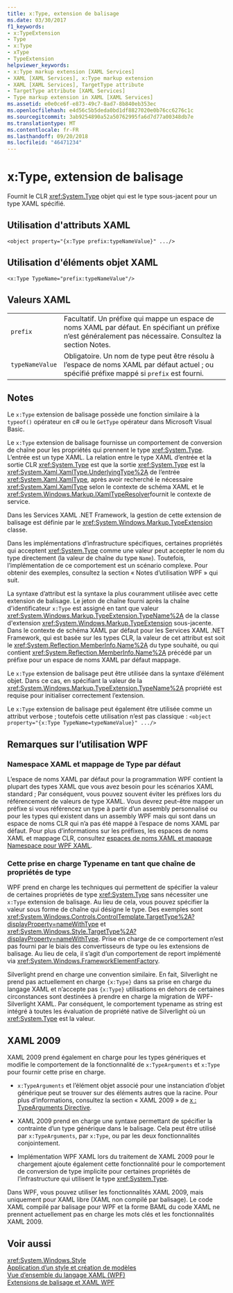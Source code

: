 ```yaml
---
title: x:Type, extension de balisage
ms.date: 03/30/2017
f1_keywords:
- x:TypeExtension
- Type
- x:Type
- xType
- TypeExtension
helpviewer_keywords:
- x:Type markup extension [XAML Services]
- XAML [XAML Services], x:Type markup extension
- XAML [XAML Services], TargetType attribute
- TargetType attribute [XAML Services]
- Type markup extension in XAML [XAML Services]
ms.assetid: e0e0ce6f-e873-49c7-8ad7-8b840eb353ec
ms.openlocfilehash: e4d56c5b5deda0bd1df8827020e0b76cc6276c1c
ms.sourcegitcommit: 3ab9254890a52a50762995fa6d7d77a00348db7e
ms.translationtype: MT
ms.contentlocale: fr-FR
ms.lasthandoff: 09/20/2018
ms.locfileid: "46471234"
---
```

# <a name="xtype-markup-extension"></a>x:Type, extension de balisage
Fournit le CLR <xref:System.Type> objet qui est le type sous-jacent pour un type XAML spécifié.  
  
## <a name="xaml-attribute-usage"></a>Utilisation d'attributs XAML  
  
```xaml  
<object property="{x:Type prefix:typeNameValue}" .../>  
```  
  
## <a name="xaml-object-element-usage"></a>Utilisation d'éléments objet XAML  
  
```xaml  
<x:Type TypeName="prefix:typeNameValue"/>  
```  
  
## <a name="xaml-values"></a>Valeurs XAML  
  
|||  
|-|-|  
|`prefix`|Facultatif. Un préfixe qui mappe un espace de noms XAML par défaut. En spécifiant un préfixe n’est généralement pas nécessaire. Consultez la section Notes.|  
|`typeNameValue`|Obligatoire. Un nom de type peut être résolu à l’espace de noms XAML par défaut actuel ; ou spécifié préfixe mappé si `prefix` est fourni.|  
  
## <a name="remarks"></a>Notes  
 Le `x:Type` extension de balisage possède une fonction similaire à la `typeof()` opérateur en c# ou le `GetType` opérateur dans Microsoft Visual Basic.  
  
 Le `x:Type` extension de balisage fournisse un comportement de conversion de chaîne pour les propriétés qui prennent le type <xref:System.Type>. L’entrée est un type XAML. La relation entre le type XAML d’entrée et la sortie CLR <xref:System.Type> est que la sortie <xref:System.Type> est la <xref:System.Xaml.XamlType.UnderlyingType%2A> de l’entrée <xref:System.Xaml.XamlType>, après avoir recherché le nécessaire <xref:System.Xaml.XamlType> selon le contexte de schéma XAML et le <xref:System.Windows.Markup.IXamlTypeResolver>fournit le contexte de service.  
  
 Dans les Services XAML .NET Framework, la gestion de cette extension de balisage est définie par le <xref:System.Windows.Markup.TypeExtension> classe.  
  
 Dans les implémentations d’infrastructure spécifiques, certaines propriétés qui acceptent <xref:System.Type> comme une valeur peut accepter le nom du type directement (la valeur de chaîne du type `Name`). Toutefois, l’implémentation de ce comportement est un scénario complexe. Pour obtenir des exemples, consultez la section « Notes d’utilisation WPF » qui suit.  
  
 La syntaxe d’attribut est la syntaxe la plus couramment utilisée avec cette extension de balisage. Le jeton de chaîne fourni après la chaîne d'identificateur `x:Type` est assigné en tant que valeur <xref:System.Windows.Markup.TypeExtension.TypeName%2A> de la classe d'extension <xref:System.Windows.Markup.TypeExtension> sous-jacente. Dans le contexte de schéma XAML par défaut pour les Services XAML .NET Framework, qui est basée sur les types CLR, la valeur de cet attribut est soit le <xref:System.Reflection.MemberInfo.Name%2A> du type souhaité, ou qui contient <xref:System.Reflection.MemberInfo.Name%2A> précédé par un préfixe pour un espace de noms XAML par défaut mappage.  
  
 Le `x:Type` extension de balisage peut être utilisée dans la syntaxe d’élément objet. Dans ce cas, en spécifiant la valeur de la <xref:System.Windows.Markup.TypeExtension.TypeName%2A> propriété est requise pour initialiser correctement l’extension.  
  
 Le `x:Type` extension de balisage peut également être utilisée comme un attribut verbose ; toutefois cette utilisation n’est pas classique : `<object property="{x:Type TypeName=typeNameValue}" .../>`  
  
## <a name="wpf-usage-notes"></a>Remarques sur l’utilisation WPF  
  
### <a name="default-xaml-namespace-and-type-mapping"></a>Namespace XAML et mappage de Type par défaut  
 L’espace de noms XAML par défaut pour la programmation WPF contient la plupart des types XAML que vous avez besoin pour les scénarios XAML standard ; Par conséquent, vous pouvez souvent éviter les préfixes lors du référencement de valeurs de type XAML. Vous devrez peut-être mapper un préfixe si vous référencez un type à partir d’un assembly personnalisé ou pour les types qui existent dans un assembly WPF mais qui sont dans un espace de noms CLR qui n’a pas été mappé à l’espace de noms XAML par défaut. Pour plus d’informations sur les préfixes, les espaces de noms XAML et mappage CLR, consultez [espaces de noms XAML et mappage Namespace pour WPF XAML](../../../docs/framework/wpf/advanced/xaml-namespaces-and-namespace-mapping-for-wpf-xaml.md).  
  
### <a name="type-properties-that-support-typename-as-string"></a>Cette prise en charge Typename en tant que chaîne de propriétés de type  
 WPF prend en charge les techniques qui permettent de spécifier la valeur de certaines propriétés de type <xref:System.Type> sans nécessiter une `x:Type` extension de balisage. Au lieu de cela, vous pouvez spécifier la valeur sous forme de chaîne qui désigne le type. Des exemples sont <xref:System.Windows.Controls.ControlTemplate.TargetType%2A?displayProperty=nameWithType> et <xref:System.Windows.Style.TargetType%2A?displayProperty=nameWithType>. Prise en charge de ce comportement n’est pas fourni par le biais des convertisseurs de type ou les extensions de balisage. Au lieu de cela, il s’agit d’un comportement de report implémenté via <xref:System.Windows.FrameworkElementFactory>.  
  
 Silverlight prend en charge une convention similaire. En fait, Silverlight ne prend pas actuellement en charge `{x:Type}` dans sa prise en charge du langage XAML et n’accepte pas `{x:Type}` utilisations en dehors de certaines circonstances sont destinées à prendre en charge la migration de WPF-Silverlight XAML. Par conséquent, le comportement typename as string est intégré à toutes les évaluation de propriété native de Silverlight où un <xref:System.Type> est la valeur.  
  
## <a name="xaml-2009"></a>XAML 2009  
 XAML 2009 prend également en charge pour les types génériques et modifie le comportement de la fonctionnalité de `x:TypeArguments` et `x:Type` pour fournir cette prise en charge.  
  
-   `x:TypeArguments` et l’élément objet associé pour une instanciation d’objet générique peut se trouver sur des éléments autres que la racine. Pour plus d’informations, consultez la section « XAML 2009 » de [x : TypeArguments Directive](../../../docs/framework/xaml-services/x-typearguments-directive.md).  
  
-   XAML 2009 prend en charge une syntaxe permettant de spécifier la contrainte d’un type générique dans le balisage. Cela peut être utilisé par `x:TypeArguments`, par `x:Type`, ou par les deux fonctionnalités conjointement.  
  
-   Implémentation WPF XAML lors du traitement de XAML 2009 pour le chargement ajoute également cette fonctionnalité pour le comportement de conversion de type implicite pour certaines propriétés de l’infrastructure qui utilisent le type <xref:System.Type>.  
  
 Dans WPF, vous pouvez utiliser les fonctionnalités XAML 2009, mais uniquement pour XAML libre (XAML non compilé par balisage). Le code XAML compilé par balisage pour WPF et la forme BAML du code XAML ne prennent actuellement pas en charge les mots clés et les fonctionnalités XAML 2009.  
  
## <a name="see-also"></a>Voir aussi  
 <xref:System.Windows.Style>  
 [Application d’un style et création de modèles](../../../docs/framework/wpf/controls/styling-and-templating.md)  
 [Vue d’ensemble du langage XAML (WPF)](../../../docs/framework/wpf/advanced/xaml-overview-wpf.md)  
 [Extensions de balisage et XAML WPF](../../../docs/framework/wpf/advanced/markup-extensions-and-wpf-xaml.md)

